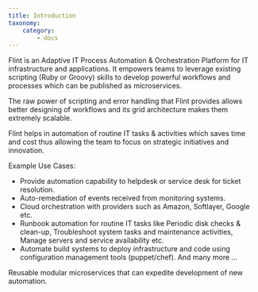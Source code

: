 ```yaml
---
title: Introduction
taxonomy:
    category:
        - docs
---
```


Flint is an Adaptive IT Process Automation & Orchestration Platform for IT infrastructure and applications. It empowers teams to leverage existing scripting (Ruby or Groovy) skills to develop powerful workflows and processes which can be published as microservices.

The raw power of scripting and error handling that Flint provides allows better designing of workflows and its grid architecture makes them extremely scalable.

Flint helps in automation of routine IT tasks & activities which saves time and cost thus allowing the team to focus on strategic initiatives and innovation.

Example Use Cases:

* Provide automation capability to helpdesk or service desk for ticket resolution.
* Auto-remediation of events received from monitoring systems.
* Cloud orchestration with providers such as Amazon, Softlayer, Google etc.
* Runbook automation for routine IT tasks like Periodic disk checks & clean-up, Troubleshoot system tasks and maintenance activities, Manage servers and service availability etc.
* Automate build systems to deploy infrastructure and code using configuration management tools (puppet/chef).
And many more ...

Reusable modular microservices that can expedite development of new automation.
